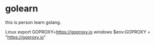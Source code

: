 # golearn
this is person learn golang.

Linux
export GOPROXY=https://goproxy.io
windows
$env:GOPROXY = "https://goproxy.io"